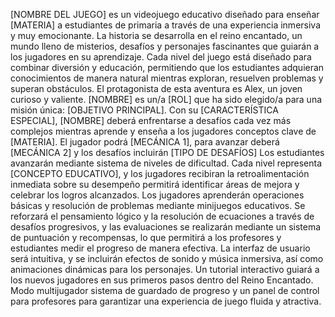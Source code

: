 [NOMBRE DEL JUEGO] es un videojuego educativo diseñado para enseñar [MATERIA]
a estudiantes de primaria a través de una experiencia inmersiva y muy emocionante.
La historia se desarrolla en el reino encantado, un mundo lleno de misterios, desafíos y
personajes fascinantes que guiarán a los jugadores en su aprendizaje. Cada nivel del
juego está diseñado para combinar diversión y educación, permitiendo que los
estudiantes adquieran conocimientos de manera natural mientras exploran,
resuelven problemas y superan obstáculos.
El protagonista de esta aventura es Alex, un joven curioso y valiente.
[NOMBRE] es un/a [ROL] que ha sido elegido/a para una misión
única: [OBJETIVO PRINCIPAL]. Con su [CARACTERÍSTICA ESPECIAL], [NOMBRE]
deberá enfrentarse a desafíos cada vez más complejos mientras aprende y enseña a
los jugadores conceptos clave de [MATERIA].
El jugador podrá [MECÁNICA 1], para avanzar deberá [MECÁNICA 2] y los desafíos
incluirán [TIPO DE DESAFÍOS]
Los estudiantes avanzarán mediante sistema de niveles de dificultad. Cada nivel representa [CONCEPTO
EDUCATIVO], y los jugadores recibiran la retroalimentación inmediata sobre su desempeño permitirá identificar áreas de mejora y celebrar los logros alcanzados.
Los jugadores aprenderán operaciones  básicas y resolución de problemas mediante  minijuegos educativos. Se reforzará el  pensamiento lógico y la resolución de ecuaciones a través de  desafíos progresivos, y las evaluaciones se realizarán mediante un sistema de puntuación y recompensas, lo que permitirá a los profesores y estudiantes medir el progreso de manera efectiva.
La interfaz de usuario será intuitiva, y se incluirán efectos de sonido y música inmersiva, así como animaciones dinámicas para los personajes.
Un tutorial interactivo guiará a los nuevos jugadores en sus primeros pasos dentro del Reino Encantado.
Modo multijugador sistema de guardado de progreso y un panel de control para profesores para garantizar una experiencia de juego fluida y atractiva.